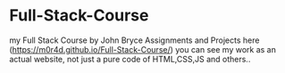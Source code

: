 # Full-Stack-Course
my Full Stack Course by John Bryce Assignments and Projects
here (https://m0r4d.github.io/Full-Stack-Course/) you can see my work as an actual website, not just a pure code of HTML,CSS,JS and others.. 
